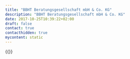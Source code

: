 ```yaml
---
title: "BBHT Beratungsgesellschaft mbH & Co. KG"
description: "BBHT Beratungsgesellschaft mbH & Co. KG"
date: 2017-10-25T10:39:22+02:00
draft: false
contact: true
contacthidden: true
mycontent: static
---
```

{{<partner-single
company="BBHT Beratungsgesellschaft mbH & Co. KG"
type="si"
website="http://www.bbht.de"
countrycode="DE"
city="Münster"
description="“Software is eating the world”. BBHT supports its customers not to be eaten.TOGETHER with our customers we are developing INNOVATIVE solutions and manage SUCCESSFUL IT projects. We are focused on the finance sector, most of our customers are insurance companies and banks. We speak our customers' language and understand their business. Our teams love to develop software that fits the business needs and they love to work with the best technologies. That’s why we work with Camunda BPM, there is nothing comparable for practicing real business-IT-alignment and to push a sustainable digital transformation."
siregion="emea"
level="basic"
logo="//images.ctfassets.net/vpidbgnakfvf/50lXHOVGI68e7Nni6VrGsG/cb6a8514e89b728bb8c3f1ce316e7c88/bbht_beratungsgesellschaft_mbh___co__kg_logo.png">}}